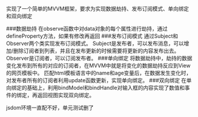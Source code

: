 实现了一个简单的MVVM框架，要求为实现数据劫持、发布订阅模式、单向绑定和双向绑定

###数据劫持
    在observe函数中对data对象的每个属性进行劫持，通过defineProperty方法，如果有修改再返回
###发布订阅模式
    通过Subject和Observer两个类实现发布订阅模式。
    Subject是发布者，可以发布消息，可以增加/删除订阅者到列表，并且在发布更新的时候需要将更新的内容发布出去。
    Observer是订阅者，可以订阅发布者。
###单向绑定
    将数据劫持中，劫持的数据变化发布到所有的对应的订阅者，在MVVM中就是将变化的数据劫持反应到View的网页模板中。
    匹配html模板语言中的name和age变量后，在数据发生变化时，对发布者所有的订阅者利用update函数更新，实现单向绑定。
###双向绑定
    在单向绑定的基础上，利用bindModel和bindHandle对输入框的内容实现了数值和事件的绑定，再返回视图实现双向绑定。


jsdom环境一直配不好，单元测试删了